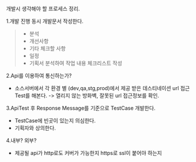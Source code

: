 개발시 생각해야 할 프로세스 정리.


1.개발 진행 동시 개발문서 작성한다.
>- 분석
>- 개선사항
>- 기타 체크할 사항
>- 일정
>- 기획서 분석하여 작업 내용 체크리스트 작성  
 
2.Api를 이용하여 통신하는가?  
- 소스서버에서 각 환경 별 (dev,qa,stg,prod)에서 제공 받은 데스티네이션 url 접근 Test를 해본다.
 -> 열리지 않는 방화벽, 잘못된 url 접근정보를 확인.
 
3.ApiTest 후 Response Message를 기준으로 TestCase 개발한다.
- TestCase에 빈곳이 있는지 의심한다.
- 기획자와 상의한다.

4.내부? 외부?
- 제공될 api가 http로도 커버가 가능한지 https로 ssl이 붙어야 하는지 


  



 
